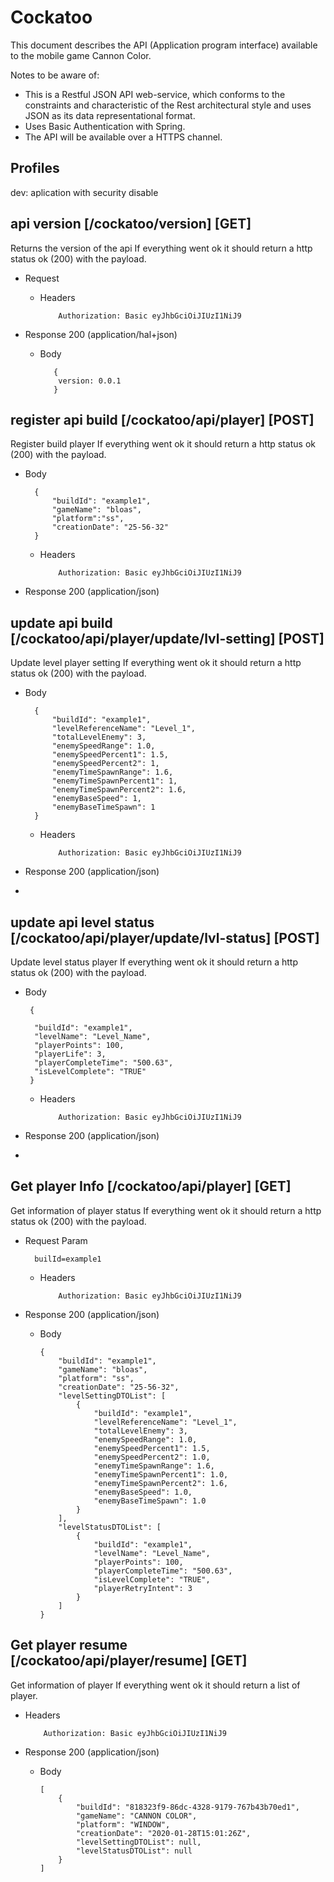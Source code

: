 # Cockatoo


This document describes the API (Application program interface) available to the mobile game Cannon Color.

Notes to be aware of:
* This is a Restful JSON API web-service, which conforms to the constraints and characteristic of the Rest architectural style and uses JSON as its data representational format.
* Uses Basic Authentication with Spring.
* The API will be available over a HTTPS channel.

## Profiles

dev: aplication with security disable

##  api version [/cockatoo/version] [GET]

Returns the version of the api
If everything went ok it should return a http status ok (200) with the payload.

+ Request

  + Headers

            Authorization: Basic eyJhbGciOiJIUzI1NiJ9

+ Response 200 (application/hal+json)

   + Body

            {
             version: 0.0.1
            }
            
##  register api build [/cockatoo/api/player] [POST]

Register build player
If everything went ok it should return a http status ok (200) with the payload.

+ Body

        {
        	"buildId": "example1",
        	"gameName": "bloas", 
        	"platform":"ss",
        	"creationDate": "25-56-32"
        }

  + Headers

            Authorization: Basic eyJhbGciOiJIUzI1NiJ9

+ Response 200 (application/json)


##  update api build [/cockatoo/api/player/update/lvl-setting] [POST]

Update level player setting
If everything went ok it should return a http status ok (200) with the payload.

+ Body

        {
        	"buildId": "example1",
        	"levelReferenceName": "Level_1",
        	"totalLevelEnemy": 3,
        	"enemySpeedRange": 1.0,
        	"enemySpeedPercent1": 1.5,
        	"enemySpeedPercent2": 1,
        	"enemyTimeSpawnRange": 1.6,
        	"enemyTimeSpawnPercent1": 1,
        	"enemyTimeSpawnPercent2": 1.6,
        	"enemyBaseSpeed": 1,
        	"enemyBaseTimeSpawn": 1
        }

  + Headers

            Authorization: Basic eyJhbGciOiJIUzI1NiJ9

+ Response 200 (application/json)
+ 


##  update api level status [/cockatoo/api/player/update/lvl-status] [POST]

Update level status player
If everything went ok it should return a http status ok (200) with the payload.

+ Body

       {
       	
       	"buildId": "example1",
       	"levelName": "Level_Name",
       	"playerPoints": 100,
       	"playerLife": 3,
       	"playerCompleteTime": "500.63",
       	"isLevelComplete": "TRUE"
       }

  + Headers

            Authorization: Basic eyJhbGciOiJIUzI1NiJ9

+ Response 200 (application/json)
+ 

##  Get player Info [/cockatoo/api/player] [GET]

Get information of player status
If everything went ok it should return a http status ok (200) with the payload.

+ Request Param 

        builId=example1

  + Headers

            Authorization: Basic eyJhbGciOiJIUzI1NiJ9

+ Response 200 (application/json)

  + Body

        {
            "buildId": "example1",
            "gameName": "bloas",
            "platform": "ss",
            "creationDate": "25-56-32",
            "levelSettingDTOList": [
                {
                    "buildId": "example1",
                    "levelReferenceName": "Level_1",
                    "totalLevelEnemy": 3,
                    "enemySpeedRange": 1.0,
                    "enemySpeedPercent1": 1.5,
                    "enemySpeedPercent2": 1.0,
                    "enemyTimeSpawnRange": 1.6,
                    "enemyTimeSpawnPercent1": 1.0,
                    "enemyTimeSpawnPercent2": 1.6,
                    "enemyBaseSpeed": 1.0,
                    "enemyBaseTimeSpawn": 1.0
                }
            ],
            "levelStatusDTOList": [
                {
                    "buildId": "example1",
                    "levelName": "Level_Name",
                    "playerPoints": 100,
                    "playerCompleteTime": "500.63",
                    "isLevelComplete": "TRUE",
                    "playerRetryIntent": 3
                }
            ]
        }
        
##  Get player resume [/cockatoo/api/player/resume] [GET]

Get information of player 
If everything went ok it should return a list of player.


  + Headers

            Authorization: Basic eyJhbGciOiJIUzI1NiJ9

+ Response 200 (application/json)

  + Body

        [
            {
                "buildId": "818323f9-86dc-4328-9179-767b43b70ed1",
                "gameName": "CANNON COLOR",
                "platform": "WINDOW",
                "creationDate": "2020-01-28T15:01:26Z",
                "levelSettingDTOList": null,
                "levelStatusDTOList": null
            }
        ]
